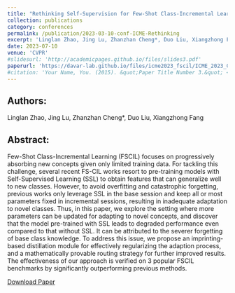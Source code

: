 ```yaml
---
title: "Rethinking Self-Supervision for Few-Shot Class-Incremental Learning"
collection: publications
category: conferences
permalink: /publication/2023-03-10-conf-ICME-Rethinking
excerpt: 'Linglan Zhao, Jing Lu, Zhanzhan Cheng*, Duo Liu, Xiangzhong Fang'
date: 2023-07-10
venue: 'CVPR'
#slidesurl: 'http://academicpages.github.io/files/slides3.pdf'
paperurl: 'https://davar-lab.github.io/files/icme2023_fscil/ICME_2023_Camera_Ready.pdf'
#citation: 'Your Name, You. (2015). &quot;Paper Title Number 3.&quot; <i>Journal 1</i>. 1(3).'
---
```


Authors:
------
Linglan Zhao, Jing Lu, Zhanzhan Cheng*, Duo Liu, Xiangzhong Fang

Abstract:
------
Few-Shot Class-Incremental Learning (FSCIL) focuses on progressively absorbing new concepts given only limited training data. For tackling this challenge, several recent FS-CIL works resort to pre-training models with Self-Supervised Learning (SSL) to obtain features that can generalize well to new classes. However, to avoid overfitting and catastrophic forgetting, previous works only leverage SSL in the base session and keep all or most parameters fixed in incremental sessions, resulting in inadequate adaptation to novel classes. Thus, in this paper, we explore the setting where more parameters can be updated for adapting to novel concepts, and discover that the model pre-trained with SSL leads to degraded performance even compared to that without SSL. It can be attributed to the severer forgetting of base class knowledge. To address this issue, we propose an imprinting-based distillation module for effectively regularizing the adaption process, and a mathematically provable routing strategy for further improved results. The effectiveness of our approach is verified on 3 popular FSCIL benchmarks by significantly outperforming previous methods.

[Download Paper](https://davar-lab.github.io/files/icme2023_fscil/ICME_2023_Camera_Ready.pdf)